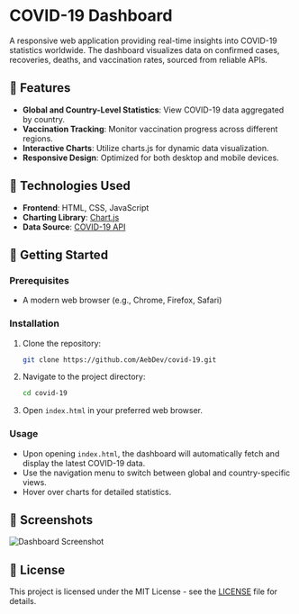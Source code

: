 
# COVID-19 Dashboard

A responsive web application providing real-time insights into COVID-19 statistics worldwide. The dashboard visualizes data on confirmed cases, recoveries, deaths, and vaccination rates, sourced from reliable APIs.

## 🧪 Features

* **Global and Country-Level Statistics**: View COVID-19 data aggregated by country.
* **Vaccination Tracking**: Monitor vaccination progress across different regions.
* **Interactive Charts**: Utilize charts.js for dynamic data visualization.
* **Responsive Design**: Optimized for both desktop and mobile devices.

## 🔧 Technologies Used

* **Frontend**: HTML, CSS, JavaScript
* **Charting Library**: [Chart.js](https://www.chartjs.org/)
* **Data Source**: [COVID-19 API](https://covid19api.com/)

## 🚀 Getting Started

### Prerequisites

* A modern web browser (e.g., Chrome, Firefox, Safari)

### Installation

1. Clone the repository:

   ```bash
   git clone https://github.com/AebDev/covid-19.git
   ```

2. Navigate to the project directory:

   ```bash
   cd covid-19
   ```

3. Open `index.html` in your preferred web browser.

### Usage

* Upon opening `index.html`, the dashboard will automatically fetch and display the latest COVID-19 data.
* Use the navigation menu to switch between global and country-specific views.
* Hover over charts for detailed statistics.

## 📸 Screenshots

![Dashboard Screenshot](./images/dashboard_screenshot.png)

## 📄 License

This project is licensed under the MIT License - see the [LICENSE](LICENSE) file for details.


